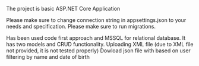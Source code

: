 The project is basic ASP.NET Core Application

Please make sure to change connection string in appsettings.json to your needs and specification.
Please make sure to run migrations.

Has been used code first approach and MSSQL for relational database.
It has two models and CRUD functionality.
Uploading XML file (due to XML file not provided, it is not tested properly)
Dowload json file with based on user filtering by name and date of birth
